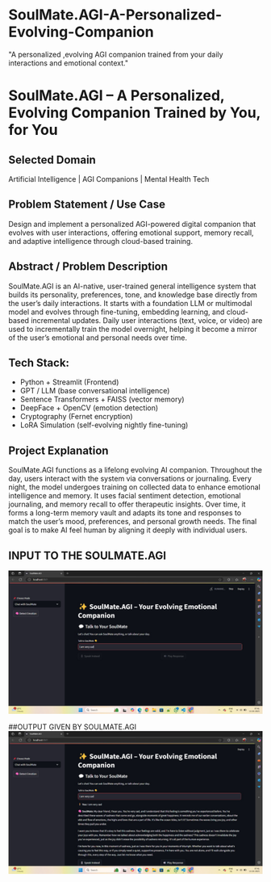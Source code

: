 # SoulMate.AGI-A-Personalized-Evolving-Companion
"A personalized ,evolving AGI companion trained from your daily interactions and emotional context."
# SoulMate.AGI – A Personalized, Evolving Companion Trained by You, for You

## Selected Domain
Artificial Intelligence | AGI Companions | Mental Health Tech

## Problem Statement / Use Case
Design and implement a personalized AGI-powered digital companion that evolves with user interactions, offering emotional support, memory recall, and adaptive intelligence through cloud-based training.

## Abstract / Problem Description
SoulMate.AGI is an AI-native, user-trained general intelligence system that builds its personality, preferences, tone, and knowledge base directly from the user’s daily interactions. It starts with a foundation LLM or multimodal model and evolves through fine-tuning, embedding learning, and cloud-based incremental updates. Daily user interactions (text, voice, or video) are used to incrementally train the model overnight, helping it become a mirror of the user’s emotional and personal needs over time.


Tech Stack:
-----------
- Python + Streamlit (Frontend)
- GPT / LLM (base conversational intelligence)
- Sentence Transformers + FAISS (vector memory)
- DeepFace + OpenCV (emotion detection)
- Cryptography (Fernet encryption)
- LoRA Simulation (self-evolving nightly fine-tuning)


## Project Explanation
SoulMate.AGI functions as a lifelong evolving AI companion. Throughout the day, users interact with the system via conversations or journaling. Every night, the model undergoes training on collected data to enhance emotional intelligence and memory. It uses facial sentiment detection, emotional journaling, and memory recall to offer therapeutic insights. Over time, it forms a long-term memory vault and adapts its tone and responses to match the user’s mood, preferences, and personal growth needs. The final goal is to make AI feel human by aligning it deeply with individual users.

## INPUT TO THE SOULMATE.AGI
![It is the input to the soulmate.agi](https://github.com/pavankalyanakkala123/SOULMATE.AGI/blob/main/User%20input.jpg)

##OUTPUT GIVEN BY SOULMATE.AGI
![It is the output give by the soulmate.agi](https://github.com/pavankalyanakkala123/SOULMATE.AGI/blob/main/SOULMATE.AGI%20Respond.jpg)



